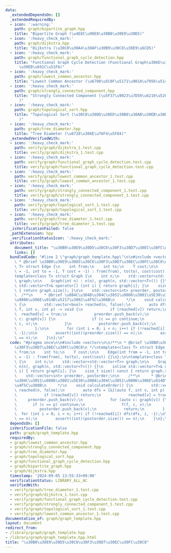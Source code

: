 ```yaml
---
data:
  _extendedDependsOn: []
  _extendedRequiredBy:
  - icon: ':warning:'
    path: graph/bipartite_graph.hpp
    title: "Bipartite Graph (\u4E8C\u90E8\u30B0\u30E9\u30D5)"
  - icon: ':heavy_check_mark:'
    path: graph/dijkstra.hpp
    title: "Dijkstra (\u30C0\u30A4\u30AF\u30B9\u30C8\u30E9\u6CD5)"
  - icon: ':heavy_check_mark:'
    path: graph/functional_graph_cycle_detection.hpp
    title: "Functional Graph Cycle Detection (Functional Graph\u306E\u30B5\u30A4\u30AF\
      \u30EB\u691C\u51FA)"
  - icon: ':heavy_check_mark:'
    path: graph/lowest_common_ancestor.hpp
    title: "Lowest Common Ancestor (\u6700\u5C0F\u5171\u901A\u7956\u5148)"
  - icon: ':heavy_check_mark:'
    path: graph/strongly_connected_component.hpp
    title: "Strongly Connected Component (\u5F37\u9023\u7D50\u6210\u5206\u5206\u89E3\
      )"
  - icon: ':heavy_check_mark:'
    path: graph/topological_sort.hpp
    title: "Topological Sort (\u30C8\u30DD\u30ED\u30B8\u30AB\u30EB\u30BD\u30FC\u30C8\
      )"
  - icon: ':heavy_check_mark:'
    path: graph/tree_diameter.hpp
    title: "Tree Diameter (\u6728\u306E\u76F4\u5F84)"
  _extendedVerifiedWith:
  - icon: ':heavy_check_mark:'
    path: verify/graph/dijkstra_1.test.cpp
    title: verify/graph/dijkstra_1.test.cpp
  - icon: ':heavy_check_mark:'
    path: verify/graph/functional_graph_cycle_detection.test.cpp
    title: verify/graph/functional_graph_cycle_detection.test.cpp
  - icon: ':heavy_check_mark:'
    path: verify/graph/lowest_common_ancestor_1.test.cpp
    title: verify/graph/lowest_common_ancestor_1.test.cpp
  - icon: ':heavy_check_mark:'
    path: verify/graph/strongly_connected_component_1.test.cpp
    title: verify/graph/strongly_connected_component_1.test.cpp
  - icon: ':heavy_check_mark:'
    path: verify/graph/topological_sort_1.test.cpp
    title: verify/graph/topological_sort_1.test.cpp
  - icon: ':heavy_check_mark:'
    path: verify/graph/tree_diameter_1.test.cpp
    title: verify/graph/tree_diameter_1.test.cpp
  _isVerificationFailed: false
  _pathExtension: hpp
  _verificationStatusIcon: ':heavy_check_mark:'
  attributes:
    document_title: "\u30B0\u30E9\u30D5\u30C6\u30F3\u30D7\u30EC\u30FC\u30C8"
    links: []
  bundledCode: "#line 2 \"graph/graph_template.hpp\"\n\n#include <vector>\n\n/**\n\
    \ * @brief \u30B0\u30E9\u30D5\u30C6\u30F3\u30D7\u30EC\u30FC\u30C8\n */\ntemplate<class\
    \ T> struct Edge {\n    int from;\n    int to;\n    T cost;\n\n    Edge(int from\
    \ = -1, int to = -1, T cost = -1) : from(from), to(to), cost(cost) {}\n};\n\n\
    template<class T> struct Graph {\n    int n;\n    std::vector<std::vector<T>>\
    \ graph;\n\n    Graph(int n) : n(n), graph(n, std::vector<T>()) {}\n    inline\
    \ std::vector<T>& operator[] (int i) { return graph[i]; }\n    size_t size() const\
    \ { return graph.size(); }\n\n    std::vector<int> preorder, postorder;\n\n  \
    \  /**\n     * @brief \u884C\u304D\u304C\u3051\u9806\u3001\u5E30\u308A\u304C\u3051\
    \u9806\u306E\u914D\u5217\u3092\u4F5C\u308B\n     */\n    void calculateOrder()\
    \ {\n        std::vector<bool> reached(n, false);\n        auto dfs = [&](auto\
    \ f, int v, int p) -> void {\n            if (reached[v]) return;\n          \
    \  reached[v] = true;\n            preorder.push_back(v);\n            for (auto\
    \ c: graph[v]) {\n                if (c == p) continue;\n                f(f,\
    \ c, v);\n            }\n            postorder.push_back(v);\n            return;\n\
    \        };\n\n        for (int i = 0; i < n; i++) if (!reached[i]) dfs(dfs, i,\
    \ -1);\n\n        assert((int)(preorder.size()) == n);\n        assert((int)(postorder.size())\
    \ == n);\n    }\n};\n"
  code: "#pragma once\n\n#include <vector>\n\n/**\n * @brief \u30B0\u30E9\u30D5\u30C6\
    \u30F3\u30D7\u30EC\u30FC\u30C8\n */\ntemplate<class T> struct Edge {\n    int\
    \ from;\n    int to;\n    T cost;\n\n    Edge(int from = -1, int to = -1, T cost\
    \ = -1) : from(from), to(to), cost(cost) {}\n};\n\ntemplate<class T> struct Graph\
    \ {\n    int n;\n    std::vector<std::vector<T>> graph;\n\n    Graph(int n) :\
    \ n(n), graph(n, std::vector<T>()) {}\n    inline std::vector<T>& operator[] (int\
    \ i) { return graph[i]; }\n    size_t size() const { return graph.size(); }\n\n\
    \    std::vector<int> preorder, postorder;\n\n    /**\n     * @brief \u884C\u304D\
    \u304C\u3051\u9806\u3001\u5E30\u308A\u304C\u3051\u9806\u306E\u914D\u5217\u3092\
    \u4F5C\u308B\n     */\n    void calculateOrder() {\n        std::vector<bool>\
    \ reached(n, false);\n        auto dfs = [&](auto f, int v, int p) -> void {\n\
    \            if (reached[v]) return;\n            reached[v] = true;\n       \
    \     preorder.push_back(v);\n            for (auto c: graph[v]) {\n         \
    \       if (c == p) continue;\n                f(f, c, v);\n            }\n  \
    \          postorder.push_back(v);\n            return;\n        };\n\n      \
    \  for (int i = 0; i < n; i++) if (!reached[i]) dfs(dfs, i, -1);\n\n        assert((int)(preorder.size())\
    \ == n);\n        assert((int)(postorder.size()) == n);\n    }\n};\n"
  dependsOn: []
  isVerificationFile: false
  path: graph/graph_template.hpp
  requiredBy:
  - graph/lowest_common_ancestor.hpp
  - graph/strongly_connected_component.hpp
  - graph/tree_diameter.hpp
  - graph/topological_sort.hpp
  - graph/functional_graph_cycle_detection.hpp
  - graph/bipartite_graph.hpp
  - graph/dijkstra.hpp
  timestamp: '2024-09-05 13:55:33+09:00'
  verificationStatus: LIBRARY_ALL_AC
  verifiedWith:
  - verify/graph/tree_diameter_1.test.cpp
  - verify/graph/dijkstra_1.test.cpp
  - verify/graph/functional_graph_cycle_detection.test.cpp
  - verify/graph/strongly_connected_component_1.test.cpp
  - verify/graph/topological_sort_1.test.cpp
  - verify/graph/lowest_common_ancestor_1.test.cpp
documentation_of: graph/graph_template.hpp
layout: document
redirect_from:
- /library/graph/graph_template.hpp
- /library/graph/graph_template.hpp.html
title: "\u30B0\u30E9\u30D5\u30C6\u30F3\u30D7\u30EC\u30FC\u30C8"
---
```

